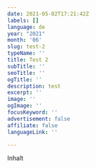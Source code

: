 ```yaml
---
date: 2021-05-02T17:21:42Z
labels: []
language: de
year: "2021"
month: '06'
slug: test-2
typeName: ''
title: Test 2
subTitle: ''
seoTitle: ''
ogTitle: ''
description: test
excerpt: ''
image: ''
ogImage: ''
focusKeyword: ''
advertisement: false
affiliate: false
languageLink: ''

---
```

Inhalt